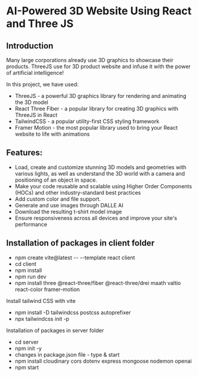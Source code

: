 # AI-Powered 3D Website Using React and Three JS 

## Introduction
Many large corporations already use 3D graphics to showcase their products. ThreeJS use for 3D product website and infuse it with the power of artificial intelligence! 
 
In this project, we have used:
- ThreeJS - a powerful 3D graphics library for rendering and animating the 3D model
- React Three Fiber - a popular library for creating 3D graphics with ThreeJS in React
- TailwindCSS - a popular utility-first CSS styling framework
- Framer Motion - the most popular library used to bring your React website to life with animations

## Features:
- Load, create and customize stunning 3D models and geometries with various lights, as well as understand the 3D world with a camera and positioning of an object in space.
- Make your code reusable and scalable using Higher Order Components (HOCs) and other industry-standard best practices
- Add custom color and file support.
- Generate and use images through DALLE AI
- Download the resulting t-shirt model image
- Ensure responsiveness across all devices and improve your site's performance

## Installation of packages in client folder
- npm create vite@latest -- --template react client
- cd client
- npm install
- npm run dev
- npm install three @react-three/fiber @react-three/drei maath valtio react-color framer-motion

Install tailwind CSS with vite
- npm install -D tailwindcss postcss autoprefixer
- npx tailwindcss init -p
 
Installation of packages in server folder
- cd server 
- npm init -y
- changes in package.json file - type & start
- npm install cloudinary cors dotenv express mongoose nodemon openai
- npm start